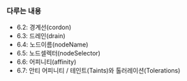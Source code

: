 ### 다루는 내용 
- 6.2: 경계선(cordon)
- 6.3: 드레인(drain)
- 6.4: 노드이름(nodeName)
- 6.5: 노드셀렉터(nodeSelector)
- 6.6: 어피니티(affinity)
- 6.7: 안티 어피니티 / 테인트(Taints)와 톨러레이션(Tolerations)
